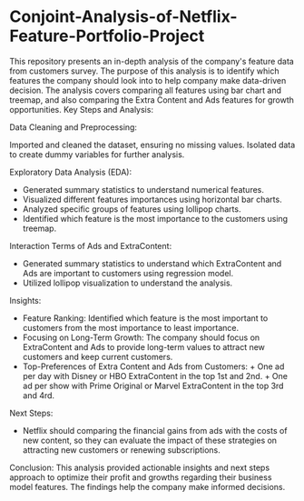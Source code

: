 # Conjoint-Analysis-of-Netflix-Feature-Portfolio-Project
This repository presents an in-depth analysis of the company's feature data from customers survey. The purpose of this analysis is to identify which features the company should look into to help company make data-driven decision. The analysis covers comparing all features using bar chart and treemap, and also comparing the Extra Content and Ads features for growth opportunities.
Key Steps and Analysis:

Data Cleaning and Preprocessing:

Imported and cleaned the dataset, ensuring no missing values.
Isolated data to create dummy variables for further analysis.

Exploratory Data Analysis (EDA):

- Generated summary statistics to understand numerical features.
- Visualized different features importances using horizontal bar charts.
- Analyzed specific groups of features using lollipop charts.
- Identified which feature is the most importance to the customers using treemap.

Interaction Terms of Ads and ExtraContent:

- Generated summary statistics to understand which ExtraContent and Ads are important to customers using regression model.
- Utilized lollipop visualization to understand the analysis.

Insights:

- Feature Ranking: Identified which feature is the most important to customers from the most importance to least importance.
- Focusing on Long-Term Growth: The company should focus on ExtraContent and Ads to provide long-term values to attract new customers and keep current customers.
- Top-Preferences of Extra Content and Ads from Customers: 
      + One ad per day with Disney or HBO ExtraContent in the top 1st and 2nd.
      + One ad per show with Prime Original or Marvel ExtraContent in the top 3rd and 4rd.

Next Steps:
- Netflix should comparing the financial gains from ads with the costs of new content, so they can evaluate the impact of these strategies on attracting new customers or renewing subscriptions.

Conclusion:
This analysis provided actionable insights and next steps approach to optimize their profit and growths regarding their business model features. The findings help the company make informed decisions.
